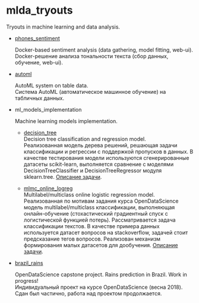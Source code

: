 # mlda_tryouts
Tryouts in machine learning and data analysis.

* [phones_sentiment](./phones_sentiment)

  Docker-based sentiment analysis (data gathering, model fitting, web-ui).<br>
  Docker-решение анализа тональности текста (сбор данных, обучение, web-ui).<br>

* [automl](./automl)

  AutoML system on table data.<br>
  Система AutoML (автоматическое машинное обучение) на табличных данных.

* ml_models_implementation

  Machine learning models implementation.
  
  - [decision_tree](./ml_models_implementation/decision_tree)<br>
  Decision tree classification and regression model.<br>
  Реализованная модель дерева решений, решающая задачи классификации и регрессии с поддержкой пропусков в данных. В качестве тестирования модели используются сгенерированные датасеты scikit-learn, выполняется сравнение с моделями DecisionTreeClassifier и DecisionTreeRegressor модуля sklearn.tree. [Описание задачи](./ml_models_implementation/decision_tree/description.ipynb).
  
  - [mlmc_online_logreg](./ml_models_implementation/mlmc_online_logreg)<br>
  Multilabel/multiclass online logistic regression model.<br>
  Реализованная по мотивам задания курса OpenDataScience модель multilabel/multiclass классификации, выполняющая онлайн-обучение (стохастический градиентный спуск с логистической функцией потерь). Рассматривается задача классификации текстов. В качестве примера данных используется датасет вопросов на stackoverflow, задачей стоит предсказание тегов вопросов. Реализован механизм формирования малых датасетов для дообучения. [Описание задачи](./ml_models_implementation/mlmc_online_logreg/description.ipynb).

* [brazil_rains](./brazil_rains)

  OpenDataScience capstone project. Rains prediction in Brazil. Work in progress!<br>
  Индивидуальный проект на курсе OpenDataScience (весна 2018). Сдан был частично, работа над проектом продолжается.

